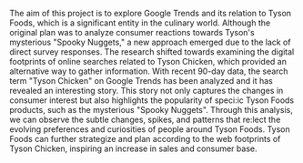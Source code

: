 The aim of this project is to explore Google Trends and its relation to Tyson Foods, which is a significant entity in the culinary world. Although the original plan was to analyze consumer reactions towards Tyson's mysterious "Spooky Nuggets," a new approach emerged due to the lack of direct survey responses. The research shifted towards examining the digital footprints of online searches related to Tyson Chicken, which provided an alternative way to gather information.
With recent 90-day data, the search term "Tyson Chicken" on Google Trends has been analyzed and it has revealed an interesting story. This story not only captures the changes in consumer interest but also highlights the popularity of speci:ic Tyson Foods products, such as the mysterious "Spooky Nuggets". Through this analysis, we can observe the subtle changes, spikes, and patterns that re:lect the evolving preferences and curiosities of people around Tyson Foods. Tyson Foods can further strategize and plan according to the web footprints of Tyson Chicken, inspiring an increase in sales and consumer base.
